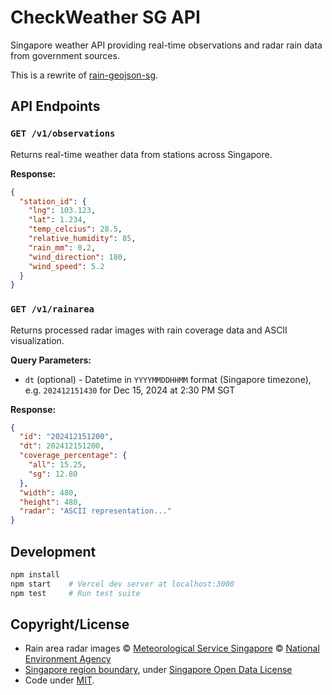 # CheckWeather SG API

Singapore weather API providing real-time observations and radar rain data from government sources.

This is a rewrite of [rain-geojson-sg](https://github.com/cheeaun/rain-geojson-sg).

## API Endpoints

### `GET /v1/observations`
Returns real-time weather data from stations across Singapore.

**Response:**
```json
{
  "station_id": {
    "lng": 103.123,
    "lat": 1.234,
    "temp_celcius": 28.5,
    "relative_humidity": 85,
    "rain_mm": 0.2,
    "wind_direction": 180,
    "wind_speed": 5.2
  }
}
```

### `GET /v1/rainarea`
Returns processed radar images with rain coverage data and ASCII visualization.

**Query Parameters:**
- `dt` (optional) - Datetime in `YYYYMMDDHHMM` format (Singapore timezone), e.g. `202412151430` for Dec 15, 2024 at 2:30 PM SGT

**Response:**
```json
{
  "id": "202412151200",
  "dt": 202412151200,
  "coverage_percentage": {
    "all": 15.25,
    "sg": 12.80
  },
  "width": 480,
  "height": 480,
  "radar": "ASCII representation..."
}
```

## Development

```bash
npm install
npm start    # Vercel dev server at localhost:3000
npm test     # Run test suite
```

## Copyright/License

- Rain area radar images © [Meteorological Service Singapore](http://www.weather.gov.sg/) © [National Environment Agency](http://www.nea.gov.sg/)
- [Singapore region boundary](https://data.gov.sg/dataset/master-plan-2014-region-boundary-web), under [Singapore Open Data License](https://data.gov.sg/open-data-licence)
- Code under [MIT](https://cheeaun.mit-license.org/).
